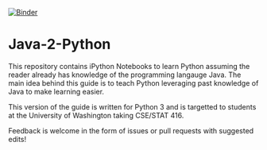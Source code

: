 [![Binder](https://mybinder.org/badge_logo.svg)](https://mybinder.org/v2/gh/hschafer/java-2-python/master?filepath=JavaToPython.ipynb)

# Java-2-Python

This repository contains iPython Notebooks to learn Python assuming the reader already has knowledge of the programming langauge Java.
The main idea behind this guide is to teach Python leveraging past knowledge of Java to make learning easier.

This version of the guide is written for Python 3 and is targetted to students at the University of Washington taking CSE/STAT 416.

Feedback is welcome in the form of issues or pull requests with suggested edits! 
